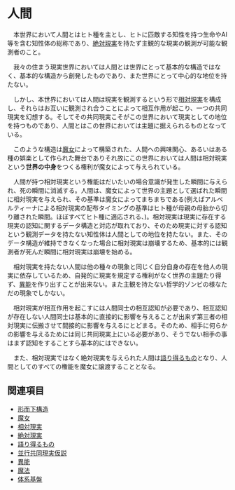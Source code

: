# 人間

　本世界において人間とはヒト種を主とし、ヒトに匹敵する知性を持つ生命やAI等を含む知性体の総称であり、[絶対現実](0302絶対現実.md)を持たず主観的な現実の観測が可能な観測者のこと。

　我々の住まう現実世界においては人間とは世界にとって基本的な構造ではなく、基本的な構造から創発したものであり、また世界にとって中心的な地位を持たない。

　しかし、本世界においては人間は現実を観測するという形で[相対現実](0301相対現実.md)を構成し、それらはお互いに観測され合うことによって相互作用が起こり、一つの共同現実を幻想する。そしてその共同現実こそがこの世界において現実としての地位を持つものであり、人間とはこの世界においては主題に据えられるものとなっている。

　このような構造は[魔女](0204魔女.md)によって構築された、人間への興味関心、あるいはある種の娯楽として作られた舞台でありそれ故にこの世界においては人間は相対現実という**世界の中身**をつくる権利が魔女によって与えられている。

　人間が持つ相対現実という権能はだいたいの場合意識が発生した瞬間に与えられ、死の瞬間に消滅する。人間は、魔女によって世界の主題として選ばれた瞬間に相対現実を与えられ、その基準は魔女によってまちまちである(例えばアルベルティーナによる相対現実の配布タイミングの基準はヒト種が母親の母胎から切り離された瞬間。ほぼすべてヒト種に適応される、)。相対現実は現実に存在する現実の認知に関するデータ構造と対応が取れており、そのため現実に対する認知という観測データを持たない知性体は人間としての地位を持たない。また、そのデータ構造が維持できなくなった場合に相対現実は崩壊するため、基本的には観測者が死んだ瞬間に相対現実は崩壊を始める。

　相対現実を持たない人間は他の種々の現象と同じく自分自身の存在を他人の現実に依存しているため、自発的に現実を規定する権利がなく世界の主題たり得ず、[異能](../異能用語/0001異能.md)を作り出すことが出来ない。また主観を持たない哲学的ゾンビの様なただの現象でしかない。

　相対現実が相互作用を起こすには人間同士の相互認知が必要であり、相互認知が存在しない人間同士は基本的に直接的に影響を与えることが出来ず第三者の相対現実に伝搬させて間接的に影響を与えるにとどまる。そのため、相手に何らかの影響を与えるためには同じ共同現実上にいる必要があり、そうでない相手の事はまず認知をすることすら基本的にはできない。

　また、相対現実ではなく絶対現実を与えられた人間は[語り得るもの](0305語り得るもの.md)となり、人間としてのすべての権能を魔女に譲渡することとなる。

## 関連項目

- [形而下構造](0202形而下構造.md)
- [魔女](0204魔女.md)
- [相対現実](0301相対現実.md)
- [絶対現実](0302絶対現実.md)
- [語り得るもの](0305語り得るもの.md)
- [並行共同現実仮説](0307並行共同現実仮説.md)
- [異能](../異能用語/0001異能.md)
- [魔法](../異能用語/0002魔法.md)
- [体系基盤](../異能用語/0003体系基盤.md)
